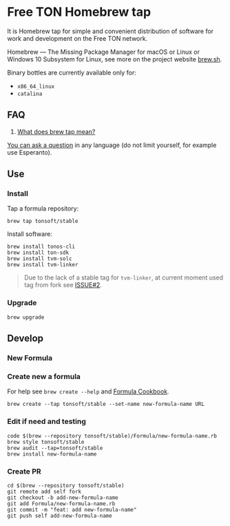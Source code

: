 # Free TON Homebrew tap

It is Homebrew tap for simple and convenient distribution of software for work and development on the Free TON network.

Homebrew — The Missing Package Manager for macOS or Linux or Windows 10 Subsystem for Linux, see more on the project website [brew.sh](https://docs.brew.sh/Installation).

Binary bottles are currently available only for:

- `x86_64_linux`
- `catalina`

## FAQ

1. [What does brew tap mean?](https://docs.brew.sh/Taps)

[You can ask a question](https://github.com/tonsoft/homebrew-stable/issues/new?labels=question&template=question.md) in any language (do not limit yourself, for example use Esperanto).

## Use

### Install

Tap a formula repository:

    brew tap tonsoft/stable

Install software:

    brew install tonos-cli
    brew install ton-sdk
    brew install tvm-solc
    brew install tvm-linker

> Due to the lack of a stable tag for `tvm-linker`, at current moment used tag from fork see [ISSUE#2](https://github.com/tonsoft/homebrew-stable/issues/2).

### Upgrade

    brew upgrade

## Develop

### New Formula


### Create new a formula

For help see `brew create --help` and [Formula Cookbook](https://docs.brew.sh/Formula-Cookbook).

    brew create --tap tonsoft/stable --set-name new-formula-name URL

### Edit if need and testing

    code $(brew --repository tonsoft/stable)/Formula/new-formula-name.rb
    brew style tonsoft/stable
    brew audit --tap=tonsoft/stable
    brew install new-formula-name

### Create PR 

    cd $(brew --repository tonsoft/stable)
    git remote add self fork
    git checkout -b add-new-formula-name
    git add Formula/new-formula-name.rb
    git commit -m "feat: add new-formula-name"
    git push self add-new-formula-name
